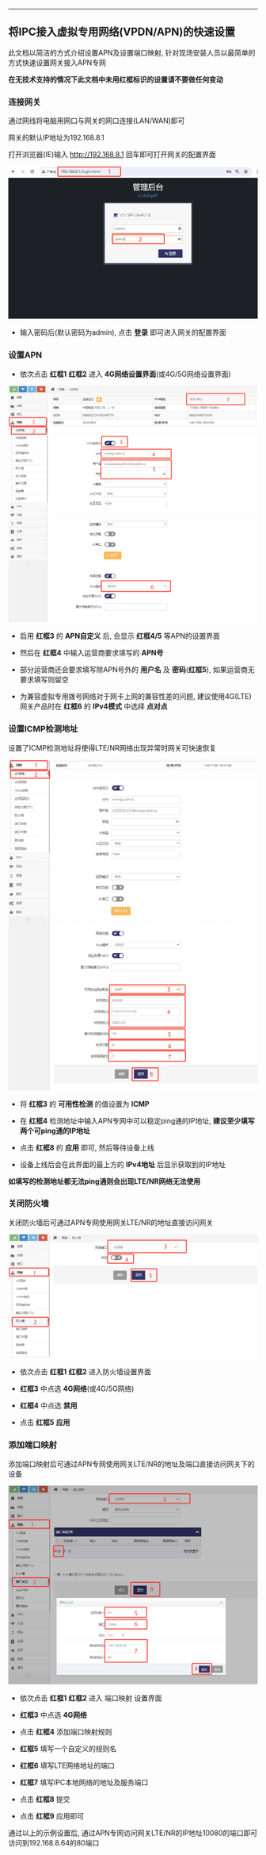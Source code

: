 ***
## 将IPC接入虚拟专用网络(VPDN/APN)的快速设置

此文档以简洁的方式介绍设置APN及设置端口映射, 针对现场安装人员以最简单的方式快速设置网关接入APN专网

**在无技术支持的情况下此文档中未用红框标识的设置请不要做任何变动**

### 连接网关

通过网线将电脑用网口与网关的网口连接(LAN/WAN)即可

网关的默认IP地址为192.168.8.1

打开浏览器(IE)输入 http://192.168.8.1 回车即可打开网关的配置界面

![avatar](./lte_apn_ipc_cn_login.png) 

- 输入密码后(默认密码为admin), 点击 **登录** 即可进入网关的配置界面


### 设置APN

- 依次点击 **红框1** **红框2** 进入 **4G网络设置界面**(或4G/5G网络设置界面)

![avatar](./lte_apn_cn_settings.png) 

- 启用 **红框3** 的 **APN自定义** 后, 会显示 **红框4/5** 等APN的设置界面

- 然后在 **红框4** 中输入运营商要求填写的 **APN号**

- 部分运营商还会要求填写除APN号外的 **用户名** 及 **密码**(**红框5**), 如果运营商无要求填写则留空

- 为兼容虚拟专用拨号网络对于网卡上网的兼容性差的问题, 建议使用4G(LTE)网关产品时在 **红框6** 的 **IPv4模式** 中选择 **点对点**


### 设置ICMP检测地址

设置了ICMP检测地址将使得LTE/NR网络出现异常时网关可快速恢复

![avatar](./lte_apn_cn_icmp.png) 

- 将 **红框3** 的 **可用性检测** 的值设置为 **ICMP**

- 在 **红框4** 检测地址中输入APN专网中可以稳定ping通的IP地址, **建议至少填写两个可ping通的IP地址**

- 点击 **红框8** 的 **应用** 即可, 然后等待设备上线

- 设备上线后会在此界面的最上方的 **IPv4地址** 后显示获取到的IP地址

**如填写的检测地址都无法ping通则会出现LTE/NR网络无法使用**

### 关闭防火墙

关闭防火墙后可通过APN专网使用网关LTE/NR的地址直接访问网关

![avatar](./lte_apn_ipc_cn_firewall.png) 

- 依次点击 **红框1** **红框2** 进入防火墙设置界面

- **红框3** 中点选 **4G网络**(或4G/5G网络)

- **红框4** 中点选 **禁用**

- 点击 **红框5** **应用**


### 添加端口映射

添加端口映射后可通过APN专网使用网关LTE/NR的地址及端口直接访问网关下的设备

![avatar](./lte_apn_ipc_cn_map.png) 

- 依次点击 **红框1** **红框2** 进入 端口映射 设置界面

- **红框3** 中点选 **4G网络**

- 点击 **红框4** 添加端口映射规则

- **红框5** 填写一个自定义的规则名

- **红框6** 填写LTE网络地址的端口

- **红框7** 填写IPC本地网络的地址及服务端口

- 点击 **红框8** 提交

- 点击 **红框9** 应用即可

通过以上的示例设置后, 通过APN专网访问网关LTE/NR的IP地址10080的端口即可访问到192.168.8.64的80端口

